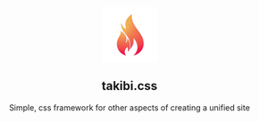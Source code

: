 <p align="center">
 <img width="100px" src="/logo.png" align="center" alt="GitHub Readme Stats" />
 <h2 align="center">takibi.css</h2>
 <p align="center">Simple, css framework for other aspects of creating a unified site</p>
</p>
